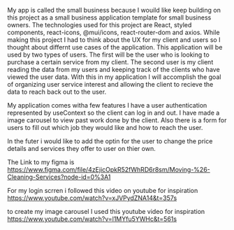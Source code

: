 My app is called the small business because I wouild like keep building on this project as a small business application template for small business owners. The technologies used for this project are React, styled components, react-icons, @mui/icons, react-router-dom and axios. While making this project I had to think about the UX for my client and users so I thought about differnt use cases of the application. This application will be used by two types of users. The first will be the user who is looking to purchase a certain service from my client. The second user is my client reading the data from my users and keeping track of the clients who have viewed the user data. With this in my application I will accomplish the goal of organizing user service interest and allowing the client to recieve the data to reach back out to the user.

My application comes witha few features I have a user authentication represented by useContext so the client can log in and out. I have made a image carousel to view past work done by the client. Also there is a form for users to fill out which job they would like and how to reach the user.

In the futer i would like to add the optin for the user to change the price details and services they offer to user on thier own.


 The Link to my figma is https://www.figma.com/file/4zEjicOpkR52fWhRD6r8sm/Moving-%26-Cleaning-Services?node-id=0%3A1
 
For my login scrren i followed this video on youtube for inspiration https://www.youtube.com/watch?v=xJVPydZNA14&t=357s

to create my image carousel I used this youtube video for inspiration
https://www.youtube.com/watch?v=l1MYfu5YWHc&t=561s

